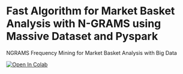 # Fast Algorithm for Market Basket Analysis with N-GRAMS using Massive Dataset and Pyspark

NGRAMS Frequency Mining for Market Basket Analysis with Big Data


[![Open In Colab](https://colab.research.google.com/assets/colab-badge.svg)](https://colab.research.google.com/drive/1-2Jf1E72GkyLL1DzarEVh9Eb4kNUydtF?usp=sharing)
